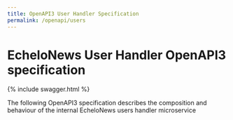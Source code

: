```yaml
---
title: OpenAPI3 User Handler Specification
permalink: /openapi/users
---
```


# EcheloNews User Handler OpenAPI3 specification

{% include swagger.html %}

The following OpenAPI3 specification describes the composition and behaviour
of the internal EcheloNews users handler microservice

<div id="apispec" class="swagger-ui"></div>
<script>window.onload=function(){displaySwaggerUI('{{ site.url }}/openapi/users.yml','#apispec')}</script>
